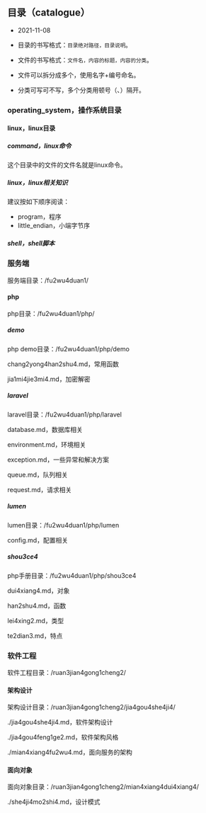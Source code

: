 ## 目录（catalogue）

- 2021-11-08

- 目录的书写格式：`目录绝对路径，目录说明`。
- 文件的书写格式：`文件名，内容的标题，内容的分类`。
- 文件可以拆分成多个，使用名字+编号命名。
- 分类可写可不写，多个分类用顿号（、）隔开。

### operating_system，操作系统目录

#### linux，linux目录

##### command，linux命令

这个目录中的文件的文件名就是linux命令。

##### linux，linux相关知识

建议按如下顺序阅读：

- program，程序
- little_endian，小端字节序

##### shell，shell脚本

### 服务端

服务端目录：/fu2wu4duan1/

#### php

php目录：/fu2wu4duan1/php/

##### demo

php demo目录：/fu2wu4duan1/php/demo

chang2yong4han2shu4.md，常用函数

jia1mi4jie3mi4.md，加密解密

##### laravel

laravel目录：/fu2wu4duan1/php/laravel

database.md，数据库相关

environment.md，环境相关

exception.md，一些异常和解决方案

queue.md，队列相关

request.md，请求相关

##### lumen

lumen目录：/fu2wu4duan1/php/lumen

config.md，配置相关

##### shou3ce4

php手册目录：/fu2wu4duan1/php/shou3ce4

dui4xiang4.md，对象

han2shu4.md，函数

lei4xing2.md，类型

te2dian3.md，特点

### 软件工程

软件工程目录：/ruan3jian4gong1cheng2/

#### 架构设计

架构设计目录：/ruan3jian4gong1cheng2/jia4gou4she4ji4/

./jia4gou4she4ji4.md，软件架构设计

./jia4gou4feng1ge2.md，软件架构风格

./mian4xiang4fu2wu4.md，面向服务的架构

#### 面向对象

面向对象目录：/ruan3jian4gong1cheng2/mian4xiang4dui4xiang4/

./she4ji4mo2shi4.md，设计模式